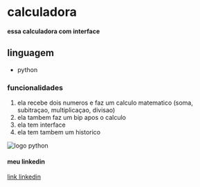 # calculadora

__essa calculadora com interface__

## linguagem

* python  
### funcionalidades 

1. ela recebe dois numeros e faz um calculo matematico (soma, subitraçao, multiplicaçao, divisao)
2. ela tambem faz um bip apos o calculo
3. ela tem interface 
4. ela tem tambem um historico

![logo python](https://media2.giphy.com/media/KAq5w47R9rmTuvWOWa/200.gif?cid=6c09b952100p0xer1a93a0iugosec2jsu9mxhwmxypbzo137&ep=v1_gifs_search&rid=200.gif&ct=g)

#### meu linkedin
[link linkedin](https://www.linkedin.com/in/pedro-gouveia-6733a819b/)